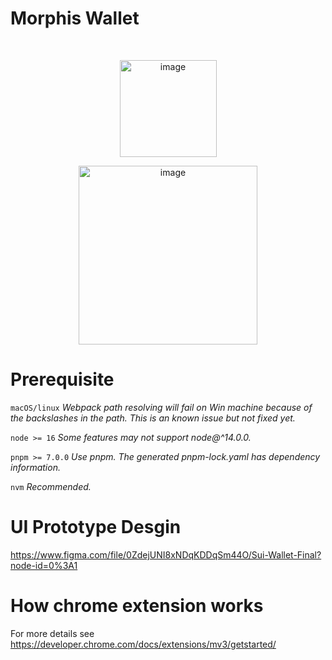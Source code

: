 # Morphis Wallet

<br />
<p align="center">
<img width="155" alt="image" src="https://user-images.githubusercontent.com/22234622/199383011-c5da6ef3-c00c-4176-a4c9-c19b2e32031f.png">
</p>
<p align="center">
<img width="286" alt="image" src="https://user-images.githubusercontent.com/22234622/199383086-554774c7-5754-4b78-b4f1-e68273d3d02c.png">
</p>

# Prerequisite

`macOS/linux` _Webpack path resolving will fail on Win machine because of the backslashes in the path. This is an known issue but not fixed yet._

`node >= 16` _Some features may not support node@^14.0.0._

`pnpm >= 7.0.0` _Use pnpm. The generated pnpm-lock.yaml has dependency information._

`nvm` _Recommended._

# UI Prototype Desgin

https://www.figma.com/file/0ZdejUNI8xNDqKDDqSm44O/Sui-Wallet-Final?node-id=0%3A1

# How chrome extension works

For more details see https://developer.chrome.com/docs/extensions/mv3/getstarted/
